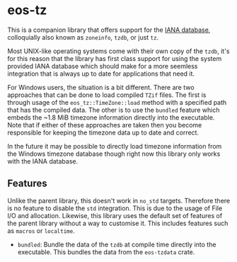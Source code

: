 # eos-tz

This is a companion library that offers support for the [IANA database][tzdb], colloquially also known as `zoneinfo`, `tzdb`, or just `tz`.

Most UNIX-like operating systems come with their own copy of the `tzdb`, it's for this reason that the library has first class support for using the system provided IANA database which should make for a more seemless integration that is always up to date for applications that need it.

For Windows users, the situation is a bit different. There are two approaches that can be done to load compiled `TZif` files. The first is through usage of the `eos_tz::TimeZone::load` method with a specified path that has the compiled data. The other is to use the `bundled` feature which embeds the ~1.8 MiB timezone information directly into the executable. Note that if either of these approaches are taken then you become responsible for keeping the timezone data up to date and correct.

In the future it may be possible to directly load timezone information from the Windows timezone database though right now this library only works with the IANA database.

## Features

Unlike the parent library, this doesn't work in `no_std` targets. Therefore there is no feature to disable the `std` integration. This is due to the usage of File I/O and allocation. Likewise, this library uses the default set of features of the parent library without a way to customise it. This includes features such as `macros` or `localtime`.

- `bundled`: Bundle the data of the `tzdb` at compile time directly into the executable. This bundles the data from the `eos-tzdata` crate.

[tzdb]: https://www.iana.org/time-zones
